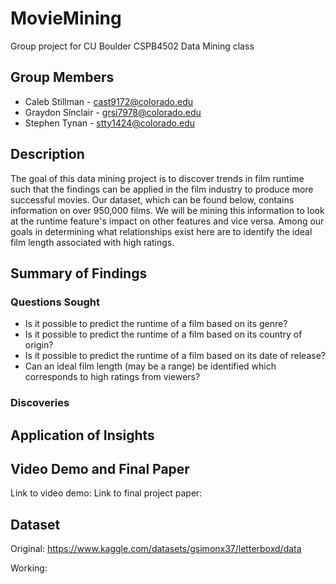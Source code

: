 # MovieMining
Group project for CU Boulder CSPB4502 Data Mining class

## Group Members ##
- Caleb Stillman - cast9172@colorado.edu
- Graydon Sinclair - grsi7978@colorado.edu
- Stephen Tynan - stty1424@colorado.edu

## Description ##
The goal of this data mining project is to discover trends in film runtime such that the findings can be applied in the film industry to produce more successful movies. Our dataset, which can be found below, contains information on over 950,000 films. We will be mining this information to look at the runtime feature's impact on other features and vice versa. Among our goals in determining what relationships exist here are to identify the ideal film length associated with high ratings. 

## Summary of Findings ##
### Questions Sought ##
- Is it possible to predict the runtime of a film based on its genre?
- Is it possible to predict the runtime of a film based on its country of origin?
- Is it possible to predict the runtime of a film based on its date of release?
- Can an ideal film length (may be a range) be identified which corresponds to high ratings from viewers?

### Discoveries ### 


## Application of Insights ##


## Video Demo and Final Paper ##
Link to video demo: 
Link to final project paper: 

## Dataset ##
Original: https://www.kaggle.com/datasets/gsimonx37/letterboxd/data

Working: 
